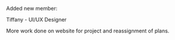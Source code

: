 Added new member:

Tiffany - UI/UX Designer

More work done on website for project and reassignment of plans.
